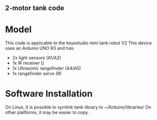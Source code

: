2-motor tank code
-----


# Model

This code is applicable to the keyestudio mini tank robot V2
This device uses an Arduino UNO R3 and has:
* 2x light sensors (A1/A2)
* 1x IR receiver ()
* 1x Ultrasonic rangefinder (A4/A5)
* 1x rangefinder servo (9)

# Software Installation

On Linux, it is possible to symlink tank-library to ~/Arduino/libraries/
On other platforms, it may be easier to copy.
